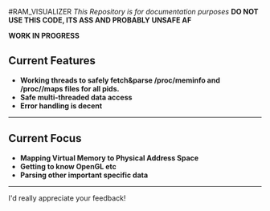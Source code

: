 #RAM_VISUALIZER
*This Repository is for documentation purposes* **DO NOT USE THIS CODE, ITS ASS AND PROBABLY UNSAFE AF**<br>

**WORK IN PROGRESS**

## Current Features
-   **Working threads to safely fetch&parse /proc/meminfo and /proc/<pid>/maps files for all pids.**<br>
-   **Safe multi-threaded data access**<br>
-   **Error handling is decent**
-----
## Current Focus
- **Mapping Virtual Memory to Physical Address Space**
- **Getting to know OpenGL etc**
- **Parsing other important <pid> specific data**
-----
I'd really appreciate your feedback!

